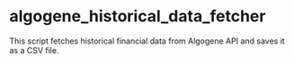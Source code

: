# algogene_historical_data_fetcher
 This script fetches historical financial data from Algogene API and saves it as a CSV file.
